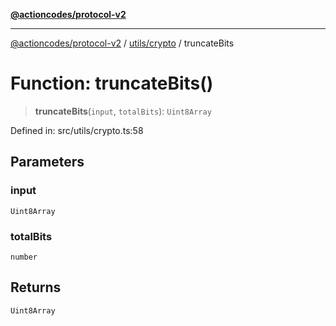 [**@actioncodes/protocol-v2**](../../../README.md)

***

[@actioncodes/protocol-v2](../../../modules.md) / [utils/crypto](../README.md) / truncateBits

# Function: truncateBits()

> **truncateBits**(`input`, `totalBits`): `Uint8Array`

Defined in: src/utils/crypto.ts:58

## Parameters

### input

`Uint8Array`

### totalBits

`number`

## Returns

`Uint8Array`
